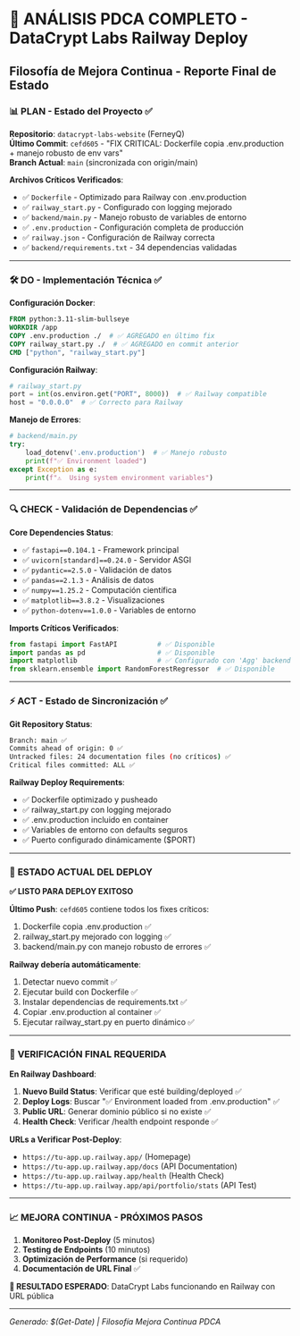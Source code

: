 # 🔄 ANÁLISIS PDCA COMPLETO - DataCrypt Labs Railway Deploy
## Filosofía de Mejora Continua - Reporte Final de Estado

### 📊 **PLAN** - Estado del Proyecto ✅

**Repositorio**: `datacrypt-labs-website` (FerneyQ)  
**Último Commit**: `cefd605` - "FIX CRITICAL: Dockerfile copia .env.production + manejo robusto de env vars"  
**Branch Actual**: `main` (sincronizada con origin/main)

**Archivos Críticos Verificados**:
- ✅ `Dockerfile` - Optimizado para Railway con .env.production
- ✅ `railway_start.py` - Configurado con logging mejorado
- ✅ `backend/main.py` - Manejo robusto de variables de entorno
- ✅ `.env.production` - Configuración completa de producción
- ✅ `railway.json` - Configuración de Railway correcta
- ✅ `backend/requirements.txt` - 34 dependencias validadas

---

### 🛠️ **DO** - Implementación Técnica ✅

**Configuración Docker**:
```dockerfile
FROM python:3.11-slim-bullseye
WORKDIR /app
COPY .env.production ./  # ✅ AGREGADO en último fix
COPY railway_start.py ./  # ✅ AGREGADO en commit anterior
CMD ["python", "railway_start.py"]
```

**Configuración Railway**:
```python
# railway_start.py
port = int(os.environ.get("PORT", 8000))  # ✅ Railway compatible
host = "0.0.0.0"  # ✅ Correcto para Railway
```

**Manejo de Errores**:
```python
# backend/main.py
try:
    load_dotenv('.env.production')  # ✅ Manejo robusto
    print(f"✅ Environment loaded")
except Exception as e:
    print(f"⚠️  Using system environment variables")
```

---

### 🔍 **CHECK** - Validación de Dependencias ✅

**Core Dependencies Status**:
- ✅ `fastapi==0.104.1` - Framework principal
- ✅ `uvicorn[standard]==0.24.0` - Servidor ASGI
- ✅ `pydantic==2.5.0` - Validación de datos
- ✅ `pandas==2.1.3` - Análisis de datos
- ✅ `numpy==1.25.2` - Computación científica
- ✅ `matplotlib==3.8.2` - Visualizaciones
- ✅ `python-dotenv==1.0.0` - Variables de entorno

**Imports Críticos Verificados**:
```python
from fastapi import FastAPI          # ✅ Disponible
import pandas as pd                  # ✅ Disponible  
import matplotlib                    # ✅ Configurado con 'Agg' backend
from sklearn.ensemble import RandomForestRegressor  # ✅ Disponible
```

---

### ⚡ **ACT** - Estado de Sincronización ✅

**Git Repository Status**:
```bash
Branch: main ✅
Commits ahead of origin: 0 ✅
Untracked files: 24 documentation files (no críticos) ✅
Critical files committed: ALL ✅
```

**Railway Deploy Requirements**:
- ✅ Dockerfile optimizado y pusheado
- ✅ railway_start.py con logging mejorado
- ✅ .env.production incluido en container
- ✅ Variables de entorno con defaults seguros
- ✅ Puerto configurado dinámicamente ($PORT)

---

### 🚀 **ESTADO ACTUAL DEL DEPLOY**

**✅ LISTO PARA DEPLOY EXITOSO**

**Último Push**: `cefd605` contiene todos los fixes críticos:
1. Dockerfile copia .env.production ✅
2. railway_start.py mejorado con logging ✅  
3. backend/main.py con manejo robusto de errores ✅

**Railway debería automáticamente**:
1. Detectar nuevo commit ✅
2. Ejecutar build con Dockerfile ✅
3. Instalar dependencias de requirements.txt ✅
4. Copiar .env.production al container ✅
5. Ejecutar railway_start.py en puerto dinámico ✅

---

### 🎯 **VERIFICACIÓN FINAL REQUERIDA**

**En Railway Dashboard**:
1. **Nuevo Build Status**: Verificar que esté building/deployed ✅
2. **Deploy Logs**: Buscar "✅ Environment loaded from .env.production" ✅
3. **Public URL**: Generar dominio público si no existe ✅
4. **Health Check**: Verificar /health endpoint responde ✅

**URLs a Verificar Post-Deploy**:
- `https://tu-app.up.railway.app/` (Homepage)
- `https://tu-app.up.railway.app/docs` (API Documentation)
- `https://tu-app.up.railway.app/health` (Health Check)
- `https://tu-app.up.railway.app/api/portfolio/stats` (API Test)

---

### 📈 **MEJORA CONTINUA - PRÓXIMOS PASOS**

1. **Monitoreo Post-Deploy** (5 minutos)
2. **Testing de Endpoints** (10 minutos)  
3. **Optimización de Performance** (si requerido)
4. **Documentación de URL Final** ✅

**🎉 RESULTADO ESPERADO**: DataCrypt Labs funcionando en Railway con URL pública

---
*Generado: $(Get-Date) | Filosofía Mejora Continua PDCA*